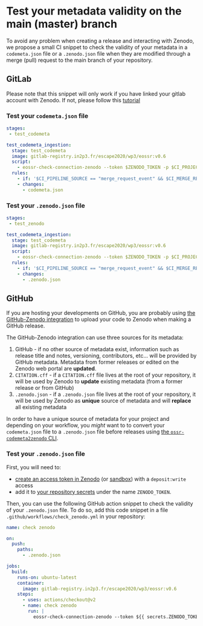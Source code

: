 # Test your metadata validity on the main (master) branch

To avoid any problem when creating a release and interacting with
Zenodo, we propose a small CI snippet to check the validity of your metadata
in a `codemeta.json` file or a `.zenodo.json` file when they are modified
through a merge (pull) request to the main branch of your repository.

## GitLab

Please note that this snippet will only work if you have linked your
gitlab account with Zenodo. If not, please follow this [tutorial](
https://escape2020.pages.in2p3.fr/wp3/eossr/gitlab_to_zenodo.html#link-your-gitlab-project-with-zenodo
)

### Test your `codemeta.json` file
```yaml
stages:
 - test_codemeta

test_codemeta_ingestion:
  stage: test_codemeta
  image: gitlab-registry.in2p3.fr/escape2020/wp3/eossr:v0.6
  script:
    - eossr-check-connection-zenodo --token $ZENODO_TOKEN -p $CI_PROJECT_DIR
  rules:
    - if: '$CI_PIPELINE_SOURCE == "merge_request_event" && $CI_MERGE_REQUEST_TARGET_BRANCH_NAME == $CI_DEFAULT_BRANCH'
    - changes:
      - codemeta.json
```

### Test your `.zenodo.json` file

```yaml
stages:
 - test_zenodo

test_codemeta_ingestion:
  stage: test_codemeta
  image: gitlab-registry.in2p3.fr/escape2020/wp3/eossr:v0.6
  script:
    - eossr-check-connection-zenodo --token $ZENODO_TOKEN -p $CI_PROJECT_DIR
  rules:
    - if: '$CI_PIPELINE_SOURCE == "merge_request_event" && $CI_MERGE_REQUEST_TARGET_BRANCH_NAME == $CI_DEFAULT_BRANCH'
    - changes:
      - .zenodo.json
```

## GitHub

If you are hosting your developments on GitHub, you are probably using [the GitHub-Zenodo integration](https://docs.github.com/en/repositories/archiving-a-github-repository/referencing-and-citing-content) to upload your code to Zenodo when making a GitHub release.

The GitHub-Zenodo integration can use three sources for its metadata:
1. GitHub - if no other source of metadata exist, information such as release title and notes, versioning, contributors, etc... will be provided by GitHub metadata. Metadata from former releases or edited on the Zenodo web portal are **updated**.
2. `CITATION.cff` - if a `CITATION.cff` file lives at the root of your repository, it will be used by Zenodo to **update** existing metadata (from a former release or from GitHub)
3. `.zenodo.json` - if a `.zenodo.json` file lives at the root of your repository, it will be used by Zenodo as **unique** source of metadata and will **replace** all existing metadata 

In order to have a unique source of metadata for your project and depending on your workflow, you _might_ want to to convert your `codemeta.json` file to a `.zenodo.json` file before releases using [the `ossr-codemeta2zenodo` CLI](../docstring_sources/eossr_cli/eossr-codemeta2zenodo).


### Test your `.zenodo.json` file

First, you will need to:
- [create an access token in Zenodo](https://zenodo.org/account/settings/applications/tokens/new/)
(or [sandbox](https://sandbox.zenodo.org/account/settings/applications/tokens/new/)) with a `deposit:write` access
- add it to [your repository secrets](https://docs.github.com/en/actions/security-guides/encrypted-secrets)
under the name `ZENODO_TOKEN`.

Then, you can use the following GitHub action snippet to check the validity of your `.zenodo.json` file.
To do so, add this code snippet in a file `.github/workflows/check_zenodo.yml` in your repository:

```yaml
name: check zenodo

on:
  push:
    paths:
      - .zenodo.json

jobs:
  build:
    runs-on: ubuntu-latest
    container:
      image: gitlab-registry.in2p3.fr/escape2020/wp3/eossr:v0.6
    steps:
      - uses: actions/checkout@v2
      - name: check zenodo
        run: |
          eossr-check-connection-zenodo --token ${{ secrets.ZENODO_TOKEN }} -p .
```

